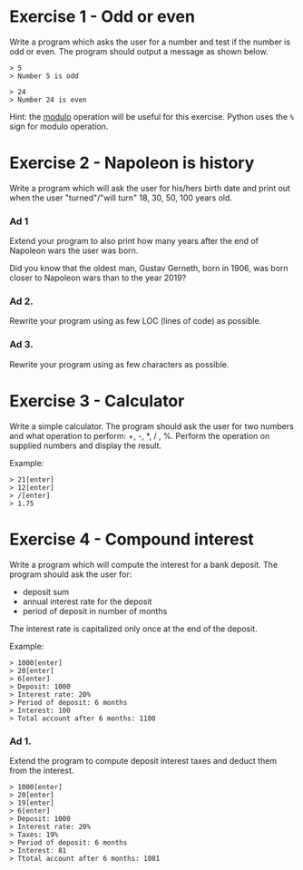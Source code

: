 # Exercise 1 - Odd or even
Write a program which asks the user for a number and test if the
number is odd or even. The program should output a message as shown
below.
```
> 5
> Number 5 is odd
```
```
> 24
> Number 24 is even
```
Hint: the [modulo](https://en.wikipedia.org/wiki/Modulo_operation)
operation will be useful for this exercise. Python uses the `%` sign
for modulo operation.

# Exercise 2 - Napoleon is history
Write a program which will ask the user for his/hers birth date and
print out when the user "turned"/"will turn" 18, 30, 50, 100 years
old.

### Ad 1
Extend your program to also print how many years after the end of
Napoleon wars the user was born.

Did you know that the oldest man, Gustav Gerneth, born in 1906,
was born closer to Napoleon wars than to the year 2019?

### Ad 2.
Rewrite your program using as few LOC (lines of code) as possible.

### Ad 3.
Rewrite your program using as few characters as possible.

# Exercise 3 - Calculator
Write a simple calculator. The program should ask the user for two
numbers and what operation to perform: +, -, *, / , %.
Perform the operation on supplied numbers and display the result.

Example:

```
> 21[enter]
> 12[enter]
> /[enter]
> 1.75
```

# Exercise 4 - Compound interest
Write a program which will compute the interest for a bank deposit.
The program should ask the user for:
- deposit sum
- annual interest rate for the deposit
- period of deposit in number of months

The interest rate is capitalized only once at the end of the deposit.

Example:
```
> 1000[enter]
> 20[enter]
> 6[enter]
> Deposit: 1000
> Interest rate: 20%
> Period of deposit: 6 months
> Interest: 100
> Total account after 6 months: 1100
```

### Ad 1.
Extend the program to compute deposit interest taxes and deduct them
from the interest.
```
> 1000[enter]
> 20[enter]
> 19[enter]
> 6[enter]
> Deposit: 1000
> Interest rate: 20%
> Taxes: 19%
> Period of deposit: 6 months
> Interest: 81
> Ttotal account after 6 months: 1081
```